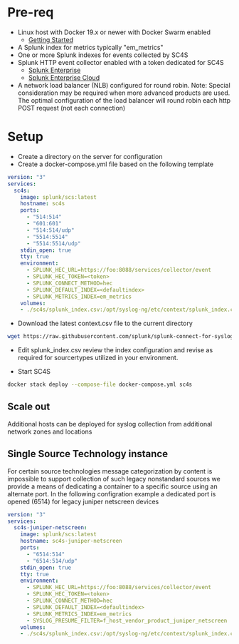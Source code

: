 
# Pre-req

* Linux host with Docker 19.x or newer with Docker Swarm enabled
    * [Getting Started](https://docs.docker.com/get-started/)
* A Splunk index for metrics typically "em_metrics"
* One or more Splunk indexes for events collected by SC4S
* Splunk HTTP event collector enabled with a token dedicated for SC4S
    * [Splunk Enterprise](http://dev.splunk.com/view/event-collector/SP-CAAAE6Q)
    * [Splunk Enterprise Cloud](http://docs.splunk.com/Documentation/Splunk/7.3.1/Data/UsetheHTTPEventCollector#Configure_HTTP_Event_Collector_on_managed_Splunk_Cloud)
* A network load balancer (NLB) configured for round robin. Note: Special consideration may be required when more advanced products are used. The optimal configuration of the load balancer will round robin each http POST request (not each connection)

# Setup

* Create a directory on the server for configuration
* Create a docker-compose.yml file based on the following template

```yaml
version: "3"
services:
  sc4s:
    image: splunk/scs:latest
    hostname: sc4s
    ports:
      - "514:514"
      - "601:601"
      - "514:514/udp"
      - "5514:5514"
      - "5514:5514/udp"
    stdin_open: true
    tty: true
    environment:
      - SPLUNK_HEC_URL=https://foo:8088/services/collector/event
      - SPLUNK_HEC_TOKEN=<token>
      - SPLUNK_CONNECT_METHOD=hec
      - SPLUNK_DEFAULT_INDEX=<defaultindex>
      - SPLUNK_METRICS_INDEX=em_metrics
    volumes:
    - ./sc4s/splunk_index.csv:/opt/syslog-ng/etc/context/splunk_index.csv
```

* Download the latest context.csv file to the current directory
```bash
wget https://raw.githubusercontent.com/splunk/splunk-connect-for-syslog/master/package/etc/context/splunk_index.csv
```

* Edit splunk_index.csv review the index configuration and revise as required for sourcertypes utilized in your environment.

* Start SC4S

```bash
docker stack deploy --compose-file docker-compose.yml sc4s
```


## Scale out

Additional hosts can be deployed for syslog collection from additional network zones and locations


## Single Source Technology instance

For certain source technologies message categorization by content is impossible to support collection 
of such legacy nonstandard sources we provide a means of dedicating a container to a specific source using
an alternate port. In the following configration example a dedicated port is opened (6514) for legacy juniper netscreen devices

```yaml
version: "3"
services:
  sc4s-juniper-netscreen:
    image: splunk/scs:latest
    hostname: sc4s-juniper-netscreen
    ports:
      - "6514:514"
      - "6514:514/udp"
    stdin_open: true
    tty: true
    environment:
      - SPLUNK_HEC_URL=https://foo:8088/services/collector/event
      - SPLUNK_HEC_TOKEN=<token>
      - SPLUNK_CONNECT_METHOD=hec
      - SPLUNK_DEFAULT_INDEX=<defaultindex>
      - SPLUNK_METRICS_INDEX=em_metrics
      - SYSLOG_PRESUME_FILTER=f_host_vendor_product_juniper_netscreen
    volumes:
    - ./sc4s/splunk_index.csv:/opt/syslog-ng/etc/context/splunk_index.csv
```
